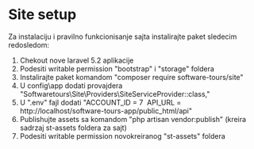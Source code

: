 # Site setup

Za instalaciju i pravilno funkcionisanje sajta instalirajte paket sledecim redosledom:

1. Chekout nove laravel 5.2 aplikacije
2. Podesiti writable permission "bootstrap" i "storage" foldera
3. Instalirajte paket komandom "composer require software-tours/site"
4. U config\app dodati provajdera "Softwaretours\Site\Providers\SiteServiceProvider::class,"
5. U ".env" fajl dodati
   "ACCOUNT_ID = 7 
   API_URL = http://localhost/software-tours-app/public_html/api"
6. Publishujte assets sa komandom "php artisan vendor:publish" (kreira sadrzaj st-assets foldera za sajt)
7. Podesiti writable permission novokreiranog "st-assets" foldera